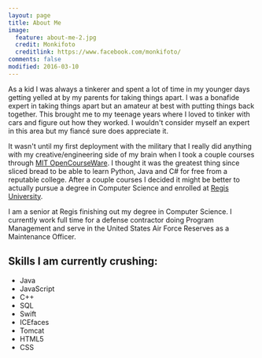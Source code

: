 ```yaml
---
layout: page
title: About Me
image:
  feature: about-me-2.jpg
  credit: Monkifoto
  creditlink: https://www.facebook.com/monkifoto/
comments: false
modified: 2016-03-10
---
```


 As a kid I was always a tinkerer and spent a lot of time in my younger days getting
 yelled at by my parents for taking things apart.  I was a bonafide expert in taking things apart but an amateur at best with putting things back together.  This brought me to my teenage years where I loved to tinker with cars and figure out how they worked.  I wouldn't consider myself an expert in this area but my fiancé sure does appreciate it.  

 It wasn't until my first deployment with the military that I really did anything with my creative/engineering side of my brain when I took a couple courses through [MIT OpenCourseWare](http://ocw.mit.edu/index.htm). I thought it was the greatest thing since sliced bread to be able to learn Python, Java and C# for free from a reputable college.  After a couple courses I decided it might be better to actually pursue a degree in Computer Science and enrolled at [Regis University](regis.edu).  

 I am a senior at Regis finishing out my degree in Computer Science.  I currently work full time for a defense contractor doing Program Management and serve in the United States Air Force Reserves as a Maintenance Officer.  

## Skills I am currently crushing:

* Java
* JavaScript
* C++
* SQL
* Swift
* ICEfaces
* Tomcat
* HTML5
* CSS
